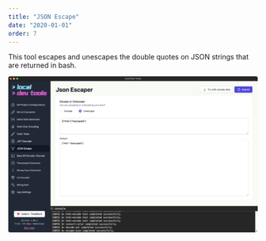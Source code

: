 ```yaml
---
title: "JSON Escape"
date: "2020-01-01"
order: 7
---
```


This tool escapes and unescapes the double quotes on JSON strings that are returned in bash.

![JSON Escape](../images/json_escape.png)
